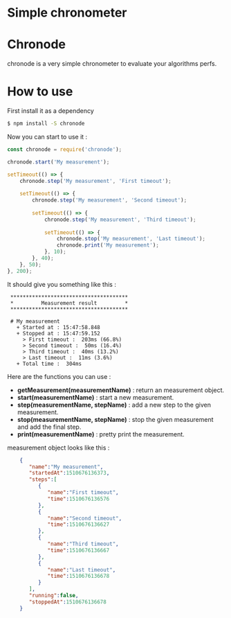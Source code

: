 Simple chronometer 
==========

# Chronode

chronode is a very simple chronometer to evaluate your algorithms perfs.

# How to use

First install it as a dependency
``` sh
$ npm install -S chronode
```

Now you can start to use it :


``` js
const chronode = require('chronode');

chronode.start('My measurement');

setTimeout(() => {
    chronode.step('My measurement', 'First timeout');
    
    setTimeout(() => {
        chronode.step('My measurement', 'Second timeout');
        
        setTimeout(() => {
            chronode.step('My measurement', 'Third timeout');
            
            setTimeout(() => {
                chronode.stop('My measurement', 'Last timeout');
                chronode.print('My measurement');
            }, 10);
        }, 40);
    }, 50);
}, 200);
```

It should give you something like this : 

```
 **************************************
 *         Measurement result         *
 **************************************

 # My measurement
   + Started at : 15:47:58.848
   + Stopped at : 15:47:59.152
     > First timeout :  203ms (66.8%)
     > Second timeout :  50ms (16.4%)
     > Third timeout :  40ms (13.2%)
     > Last timeout :  11ms (3.6%)
   + Total time :  304ms
```

Here are the functions you can use :

- **getMeasurement(measurementName)** : return an measurement object.
- **start(measurementName)** : start a new measurement.
- **step(measurementName, stepName)** : add a new step to the given measurement.
- **stop(measurementName, stepName)** : stop the given measurement and add the final step.
- **print(measurementName)** : pretty print the measurement.

measurement object looks like this : 
``` json
    {  
       "name":"My measurement",
       "startedAt":1510676136373,
       "steps":[  
          {  
             "name":"First timeout",
             "time":1510676136576
          },
          {  
             "name":"Second timeout",
             "time":1510676136627
          },
          {  
             "name":"Third timeout",
             "time":1510676136667
          },
          {  
             "name":"Last timeout",
             "time":1510676136678
          }
       ],
       "running":false,
       "stoppedAt":1510676136678
    }
```